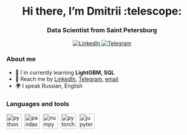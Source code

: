 <div id="header" align="center">
    <h1>Hi there, I’m Dmitrii :telescope: </h1>
    <h3>Data Scientist from Saint Petersburg</h3>
</div>

<div align="center">
  <a href="https://www.linkedin.com/in/dmitrii-petrochenko-1b32a0274/">
    <img alt="LinkedIn" src="https://img.shields.io/badge/LinkedIn-blue?style=for-the-badge&logo=linkedin&logoColor=white">
  </a>
  <a href="https://t.me/dmit_ps">
    <img alt="Telegram" src="https://img.shields.io/badge/Telegram-blue?style=for-the-badge&logo=telegram&logoColor=white">
  </a>
</div>

### About me
- :seedling: I`m currently learning **LightGBM, SQL**
- :iphone: Reach me by [LinkedIn](https://www.linkedin.com/in/dmitrii-petrochenko-1b32a0274/), [Telegram](https://t.me/dmit_ps), [email](mailto:dmit.ps.info@gmail.com)
- :earth_africa: I speak Russian, English

### Languages and tools

<img src="https://cdn.jsdelivr.net/gh/devicons/devicon/icons/python/python-original.svg" title="python" width="40" height="40"/>&nbsp;
<img src="https://cdn.jsdelivr.net/gh/devicons/devicon/icons/pandas/pandas-original.svg" title="pandas" width="40" height="40"/>&nbsp;
<img src="https://cdn.jsdelivr.net/gh/devicons/devicon/icons/numpy/numpy-original.svg" title="numpy" width="40" height="40"/>&nbsp;
<img src="https://cdn.jsdelivr.net/gh/devicons/devicon/icons/pytorch/pytorch-original.svg" title="pytorch" width="40" height="40"/>&nbsp;
<img src="https://cdn.jsdelivr.net/gh/devicons/devicon/icons/jupyter/jupyter-original.svg" title="jupyter" width="40" height="40"/>&nbsp;






<!--
**dmitps/dmitps** is a ✨ _special_ ✨ repository because its `README.md` (this file) appears on your GitHub profile.

Here are some ideas to get you started:

- 🔭 I’m currently working on ...
- 🌱 I’m currently learning ...
- 👯 I’m looking to collaborate on ...
- 🤔 I’m looking for help with ...
- 💬 Ask me about ...
- 📫 How to reach me: ...
- 😄 Pronouns: ...
- ⚡ Fun fact: ...
-->
